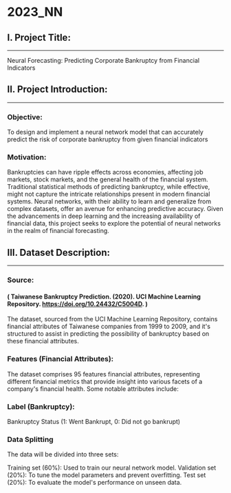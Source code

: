 # 2023_NN
## I. Project Title:
-------------------------------------------------------------
Neural Forecasting: Predicting Corporate Bankruptcy from Financial Indicators

## II. Project Introduction:
--------------------------------------
### Objective:


To design and implement a neural network model that can accurately predict the risk of corporate bankruptcy from given financial indicators

### Motivation:

Bankruptcies can have ripple effects across economies, affecting job markets, stock markets, and the general health of the financial system. Traditional statistical methods of predicting bankruptcy, while effective, might not capture the intricate relationships present in modern financial systems. Neural networks, with their ability to learn and generalize from complex datasets, offer an avenue for enhancing predictive accuracy. Given the advancements in deep learning and the increasing availability of financial data, this project seeks to explore the potential of neural networks in the realm of financial forecasting.

## III. Dataset Description:
---------------------------------------
### Source: 

#### ( Taiwanese Bankruptcy Prediction. (2020). UCI Machine Learning Repository. https://doi.org/10.24432/C5004D. )

The dataset, sourced from the UCI Machine Learning Repository, contains financial attributes of Taiwanese companies from 1999 to 2009, and it's structured to assist in predicting the possibility of bankruptcy based on these financial attributes.


###  Features (Financial Attributes):

The dataset comprises 95 features financial attributes, representing different financial metrics that provide insight into various facets of a company's financial health. Some notable attributes include:

### Label (Bankruptcy):
Bankruptcy Status (1: Went Bankrupt, 0: Did not go bankrupt)

### Data Splitting
The data will be divided into three sets:

Training set (60%): Used to train our neural network model.
Validation set (20%): To tune the model parameters and prevent overfitting.
Test set (20%): To evaluate the model's performance on unseen data.

